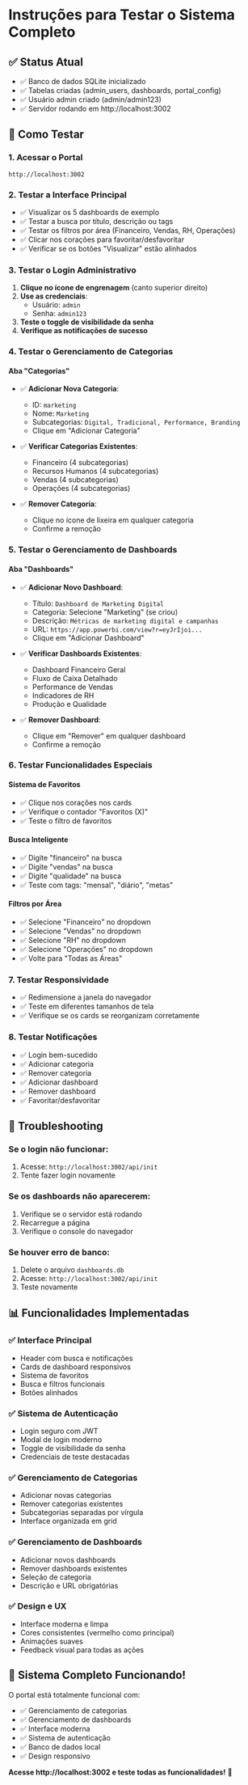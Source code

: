 # Instruções para Testar o Sistema Completo

## ✅ Status Atual
- ✅ Banco de dados SQLite inicializado
- ✅ Tabelas criadas (admin_users, dashboards, portal_config)
- ✅ Usuário admin criado (admin/admin123)
- ✅ Servidor rodando em http://localhost:3002

## 🎯 Como Testar

### 1. Acessar o Portal
```
http://localhost:3002
```

### 2. Testar a Interface Principal
- ✅ Visualizar os 5 dashboards de exemplo
- ✅ Testar a busca por título, descrição ou tags
- ✅ Testar os filtros por área (Financeiro, Vendas, RH, Operações)
- ✅ Clicar nos corações para favoritar/desfavoritar
- ✅ Verificar se os botões "Visualizar" estão alinhados

### 3. Testar o Login Administrativo
1. **Clique no ícone de engrenagem** (canto superior direito)
2. **Use as credenciais**:
   - Usuário: `admin`
   - Senha: `admin123`
3. **Teste o toggle de visibilidade da senha**
4. **Verifique as notificações de sucesso**

### 4. Testar o Gerenciamento de Categorias

#### **Aba "Categorias"**
- ✅ **Adicionar Nova Categoria**:
  - ID: `marketing`
  - Nome: `Marketing`
  - Subcategorias: `Digital, Tradicional, Performance, Branding`
  - Clique em "Adicionar Categoria"

- ✅ **Verificar Categorias Existentes**:
  - Financeiro (4 subcategorias)
  - Recursos Humanos (4 subcategorias)
  - Vendas (4 subcategorias)
  - Operações (4 subcategorias)

- ✅ **Remover Categoria**:
  - Clique no ícone de lixeira em qualquer categoria
  - Confirme a remoção

### 5. Testar o Gerenciamento de Dashboards

#### **Aba "Dashboards"**
- ✅ **Adicionar Novo Dashboard**:
  - Título: `Dashboard de Marketing Digital`
  - Categoria: Selecione "Marketing" (se criou)
  - Descrição: `Métricas de marketing digital e campanhas`
  - URL: `https://app.powerbi.com/view?r=eyJrIjoi...`
  - Clique em "Adicionar Dashboard"

- ✅ **Verificar Dashboards Existentes**:
  - Dashboard Financeiro Geral
  - Fluxo de Caixa Detalhado
  - Performance de Vendas
  - Indicadores de RH
  - Produção e Qualidade

- ✅ **Remover Dashboard**:
  - Clique em "Remover" em qualquer dashboard
  - Confirme a remoção

### 6. Testar Funcionalidades Especiais

#### **Sistema de Favoritos**
- ✅ Clique nos corações nos cards
- ✅ Verifique o contador "Favoritos (X)"
- ✅ Teste o filtro de favoritos

#### **Busca Inteligente**
- ✅ Digite "financeiro" na busca
- ✅ Digite "vendas" na busca
- ✅ Digite "qualidade" na busca
- ✅ Teste com tags: "mensal", "diário", "metas"

#### **Filtros por Área**
- ✅ Selecione "Financeiro" no dropdown
- ✅ Selecione "Vendas" no dropdown
- ✅ Selecione "RH" no dropdown
- ✅ Selecione "Operações" no dropdown
- ✅ Volte para "Todas as Áreas"

### 7. Testar Responsividade
- ✅ Redimensione a janela do navegador
- ✅ Teste em diferentes tamanhos de tela
- ✅ Verifique se os cards se reorganizam corretamente

### 8. Testar Notificações
- ✅ Login bem-sucedido
- ✅ Adicionar categoria
- ✅ Remover categoria
- ✅ Adicionar dashboard
- ✅ Remover dashboard
- ✅ Favoritar/desfavoritar

## 🔧 Troubleshooting

### Se o login não funcionar:
1. Acesse: `http://localhost:3002/api/init`
2. Tente fazer login novamente

### Se os dashboards não aparecerem:
1. Verifique se o servidor está rodando
2. Recarregue a página
3. Verifique o console do navegador

### Se houver erro de banco:
1. Delete o arquivo `dashboards.db`
2. Acesse: `http://localhost:3002/api/init`
3. Teste novamente

## 📊 Funcionalidades Implementadas

### ✅ Interface Principal
- Header com busca e notificações
- Cards de dashboard responsivos
- Sistema de favoritos
- Busca e filtros funcionais
- Botões alinhados

### ✅ Sistema de Autenticação
- Login seguro com JWT
- Modal de login moderno
- Toggle de visibilidade da senha
- Credenciais de teste destacadas

### ✅ Gerenciamento de Categorias
- Adicionar novas categorias
- Remover categorias existentes
- Subcategorias separadas por vírgula
- Interface organizada em grid

### ✅ Gerenciamento de Dashboards
- Adicionar novos dashboards
- Remover dashboards existentes
- Seleção de categoria
- Descrição e URL obrigatórias

### ✅ Design e UX
- Interface moderna e limpa
- Cores consistentes (vermelho como principal)
- Animações suaves
- Feedback visual para todas as ações

## 🎉 Sistema Completo Funcionando!

O portal está totalmente funcional com:
- ✅ Gerenciamento de categorias
- ✅ Gerenciamento de dashboards
- ✅ Interface moderna
- ✅ Sistema de autenticação
- ✅ Banco de dados local
- ✅ Design responsivo

**Acesse http://localhost:3002 e teste todas as funcionalidades!** 🚀 